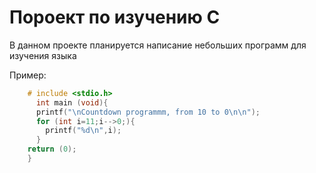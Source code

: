 # Пороект по изучению C
В данном проекте планируется написание небольших программ для изучения языка

Пример:

``` Cpp    
    # include <stdio.h>
      int main (void){
      printf("\nCountdown programmm, from 10 to 0\n\n");
      for (int i=11;i-->0;){
        printf("%d\n",i);
      }
    return (0);
    }
```